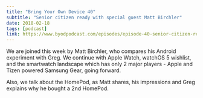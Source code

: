 ```yaml
---
title: "Bring Your Own Device 40"
subtitle: "Senior citizen ready with special guest Matt Birchler"
date: 2018-02-18
tags: [podcast]
link: https://www.byodpodcast.com/episodes/episode-40-senior-citizen-ready-with-special-guest-matt-birchler/18/2/2018
---
```

We are joined this week by Matt Birchler, who compares his Android experiment with Greg. We continue with Apple Watch, watchOS 5 wishlist, and the smartwatch landscape which has only 2 major players - Apple and Tizen powered Samsung Gear, going forward.

Also, we talk about the HomePod, as Matt shares, his impressions and Greg explains why he bought a 2nd HomePod.